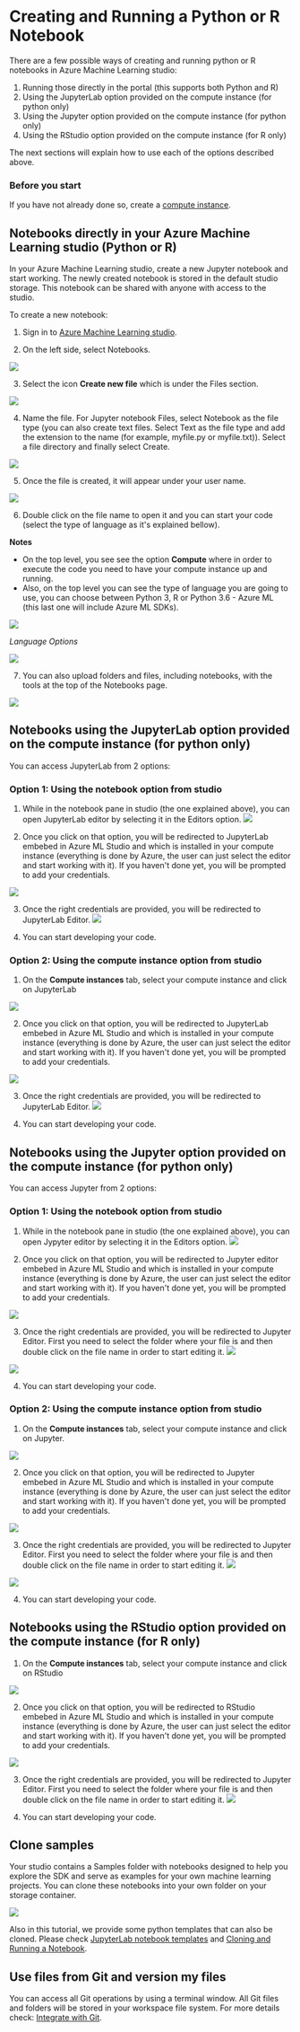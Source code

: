 # Creating and Running a Python or R Notebook

There are a few possible ways of creating and running python or R notebooks in Azure Machine Learning studio:

1. Running those directly in the portal (this supports both Python and R)
2. Using the JupyterLab option provided on the compute instance (for python only)
3. Using the Jupyter option provided on the compute instance (for python only)
4. Using the RStudio option provided on the compute instance (for R only)

The next sections will explain how to use each of the options described above.

### Before you start

If you have not already done so, create a [compute instance](../Documents/Create-Compute-Instance.md).

## Notebooks directly in your Azure Machine Learning studio (Python or R)
In your Azure Machine Learning studio, create a new Jupyter notebook and start working. The newly created notebook is stored in the default studio storage. This notebook can be shared with anyone with access to the studio.

To create a new notebook:

1. Sign in to [Azure Machine Learning studio](https://ml.azure.com/).

2. On the left side, select Notebooks.

![](../Images/create-new-notebook1.PNG)

3. Select the icon **Create new file** which is under the Files section.

![](../Images/create-new-notebook2.PNG)

4. Name the file. For Jupyter notebook Files, select Notebook as the file type (you can also create text files. Select Text as the file type and add the extension to the name (for example, myfile.py or myfile.txt)). Select a file directory and finally select Create.

![](../Images/create-new-notebook3.PNG)

5. Once the file is created, it will appear under your user name.

![](../Images/create-new-notebook4.PNG)

6. Double click on the file name to open it and you can start your code (select the type of language as it's explained bellow).

**Notes**
  * On the top level, you see see the option **Compute** where in order to execute the code you need to have your compute instance up and running.
  * Also, on the top level you can see the type of language you are going to use, you can choose between Python 3, R or Python 3.6 - Azure ML (this last one will include Azure ML SDKs).
  
 ![](../Images/create-new-notebook5.PNG)
 
_Language Options_

![](../Images/create-new-notebook6.PNG)


7. You can also upload folders and files, including notebooks, with the tools at the top of the Notebooks page. 

![](../Images/create-new-notebook7.PNG)


## Notebooks using the JupyterLab option provided on the compute instance (for python only)
You can access JupyterLab from 2 options:

### Option 1: Using the notebook option from studio

1. While in the notebook pane in studio (the one explained above), you can open JupyterLab editor by selecting it in the Editors option.
![](../Images/Jupyterlab1.PNG)

2. Once you click on that option, you will be redirected to JupyterLab embebed in Azure ML Studio and which is installed in your compute instance (everything is done by Azure, the user can just select the editor and start working with it). If you haven't done yet, you will be prompted to add your credentials.

![](../Images/azure-login-screen.PNG)

3. Once the right credentials are provided, you will be redirected to JupyterLab Editor.
![](../Images/Jupyterlab2.PNG)

4. You can start developing your code.

### Option 2: Using the compute instance option from studio

1. On the **Compute instances** tab, select your compute instance and click on JupyterLab 

![](../Images/Jupyterlab3.PNG)

2. Once you click on that option, you will be redirected to JupyterLab embebed in Azure ML Studio and which is installed in your compute instance (everything is done by Azure, the user can just select the editor and start working with it). If you haven't done yet, you will be prompted to add your credentials.

![](../Images/azure-login-screen.PNG)

3. Once the right credentials are provided, you will be redirected to JupyterLab Editor.
![](../Images/Jupyterlab2.PNG)

4. You can start developing your code.


## Notebooks using the Jupyter option provided on the compute instance (for python only)
You can access Jupyter from 2 options:

### Option 1: Using the notebook option from studio

1. While in the notebook pane in studio (the one explained above), you can open Jypyter editor by selecting it in the Editors option.
![](../Images/jupyter1.PNG)

2. Once you click on that option, you will be redirected to Jupyter editor embebed in Azure ML Studio and which is installed in your compute instance (everything is done by Azure, the user can just select the editor and start working with it). If you haven't done yet, you will be prompted to add your credentials.

![](../Images/azure-login-screen.PNG)

3. Once the right credentials are provided, you will be redirected to Jupyter Editor. First you need to select the folder where your file is and then double click on the file name in order to start editing it.
![](../Images/jupyter2.PNG)

![](../Images/jupyter4.PNG)

4. You can start developing your code.

### Option 2: Using the compute instance option from studio

1. On the **Compute instances** tab, select your compute instance and click on Jupyter. 

![](../Images/jupyter3.PNG)

2. Once you click on that option, you will be redirected to Jupyter embebed in Azure ML Studio and which is installed in your compute instance (everything is done by Azure, the user can just select the editor and start working with it). If you haven't done yet, you will be prompted to add your credentials.

![](../Images/azure-login-screen.PNG)

3. Once the right credentials are provided, you will be redirected to Jupyter Editor. First you need to select the folder where your file is and then double click on the file name in order to start editing it.
![](../Images/jupyter2.PNG)

![](../Images/jupyter4.PNG)

4. You can start developing your code.

## Notebooks using the RStudio option provided on the compute instance (for R only)
1. On the **Compute instances** tab, select your compute instance and click on RStudio 

![](../Images/RStudio1.PNG)

2. Once you click on that option, you will be redirected to RStudio embebed in Azure ML Studio and which is installed in your compute instance (everything is done by Azure, the user can just select the editor and start working with it). If you haven't done yet, you will be prompted to add your credentials.

![](../Images/azure-login-screen.PNG)

3. Once the right credentials are provided, you will be redirected to Jupyter Editor. First you need to select the folder where your file is and then double click on the file name in order to start editing it.
![](../Images/RStudio2.PNG)

4. You can start developing your code.

## Clone samples
Your studio contains a Samples folder with notebooks designed to help you explore the SDK and serve as examples for your own machine learning projects. You can clone these notebooks into your own folder on your storage container.

![](../Images/samplenotebooks.PNG)

Also in this tutorial, we provide some python templates that can also be cloned. Please check [JupyterLab notebook templates](../labs) and [Cloning and Running a Notebook](../Documents/Clone-and-Run-a-Notebook.md).

## Use files from Git and version my files
You can access all Git operations by using a terminal window. All Git files and folders will be stored in your workspace file system. For more details check: [Integrate with Git](../Documents/Integrate-with-Git.md).
